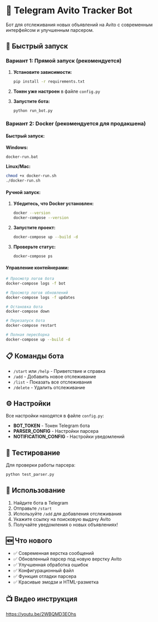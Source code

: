 # 🤖 Telegram Avito Tracker Bot

Бот для отслеживания новых объявлений на Avito с современным интерфейсом и улучшенным парсером.

## 🚀 Быстрый запуск

### Вариант 1: Прямой запуск (рекомендуется)

1. **Установите зависимости:**
   ```bash
   pip install -r requirements.txt
   ```

2. **Токен уже настроен** в файле `config.py`

3. **Запустите бота:**
   ```bash
   python run_bot.py
   ```

### Вариант 2: Docker (рекомендуется для продакшена)

#### Быстрый запуск:

**Windows:**
```cmd
docker-run.bat
```

**Linux/Mac:**
```bash
chmod +x docker-run.sh
./docker-run.sh
```

#### Ручной запуск:

1. **Убедитесь, что Docker установлен:**
   ```bash
   docker --version
   docker-compose --version
   ```

2. **Запустите проект:**
   ```bash
   docker-compose up --build -d
   ```

3. **Проверьте статус:**
   ```bash
   docker-compose ps
   ```

#### Управление контейнерами:

```bash
# Просмотр логов бота
docker-compose logs -f bot

# Просмотр логов обновлений
docker-compose logs -f updates

# Остановка бота
docker-compose down

# Перезапуск бота
docker-compose restart

# Полная пересборка
docker-compose up --build -d
```

## 📋 Команды бота

- `/start` или `/help` - Приветствие и справка
- `/add` - Добавить новое отслеживание
- `/list` - Показать все отслеживания
- `/delete` - Удалить отслеживание

## ⚙️ Настройки

Все настройки находятся в файле `config.py`:

- **BOT_TOKEN** - Токен Telegram бота
- **PARSER_CONFIG** - Настройки парсера
- **NOTIFICATION_CONFIG** - Настройки уведомлений

## 🔧 Тестирование

Для проверки работы парсера:
```bash
python test_parser.py
```

## 📱 Использование

1. Найдите бота в Telegram
2. Отправьте `/start`
3. Используйте `/add` для добавления отслеживания
4. Укажите ссылку на поисковую выдачу Avito
5. Получайте уведомления о новых объявлениях!

## 🆕 Что нового

- ✅ Современная верстка сообщений
- ✅ Обновленный парсер под новую верстку Avito
- ✅ Улучшенная обработка ошибок
- ✅ Конфигурационный файл
- ✅ Функция отладки парсера
- ✅ Красивые эмодзи и HTML-разметка

## 📺 Видео инструкция
https://youtu.be/2WBQMD3EOhs
